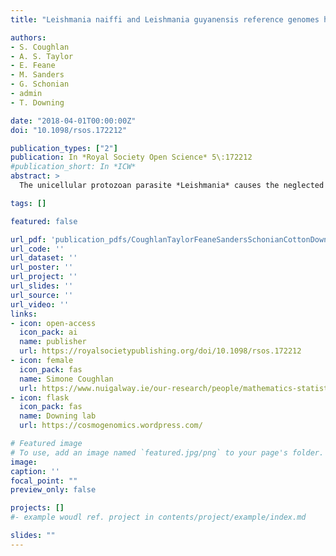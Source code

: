```yaml
---
title: "Leishmania naiffi and Leishmania guyanensis reference genomes highlight genome structure and gene evolution in the Viannia subgenus"

authors:
- S. Coughlan
- A. S. Taylor
- E. Feane
- M. Sanders
- G. Schonian
- admin
- T. Downing

date: "2018-04-01T00:00:00Z"
doi: "10.1098/rsos.172212"

publication_types: ["2"]
publication: In *Royal Society Open Science* 5\:172212
#publication_short: In *ICW*
abstract: >
  The unicellular protozoan parasite *Leishmania* causes the neglected tropical disease leishmaniasis, affecting 12 million people in 98 countries. In South America, where the *Viannia* subgenus predominates, so far only *L. (Viannia) braziliensis* and *L. (V.) panamensis* have been sequenced, assembled and annotated as reference genomes. Addressing this deficit in molecular information can inform species typing, epidemiological monitoring and clinical treatment. Here, *L. (V.) naiffi* and *L. (V.) guyanensis* genomic DNA was sequenced to assemble these two genomes as draft references from short sequence reads. The methods used were tested using short sequence reads for *L. braziliensis* M2904 against its published reference as a comparison. This assembly and annotation pipeline identified 70 additional genes not annotated on the original M2904 reference. Phylogenetic and evolutionary comparisons of *L. guyanensis* and *L. naiffi* with 10 other Viannia genomes revealed four traits common to all Viannia: aneuploidy, 22 orthologous groups of genes absent in other Leishmania subgenera, elevated TATE transposon copies and a high NADH-dependent fumarate reductase gene copy number. Within the Viannia, there were limited structural changes in genome architecture specific to individual species: a 45 Kb amplification on chromosome 34 was present in all bar *L. lainsoni*, *L. naiffi* had a higher copy number of the virulence factor leishmanolysin, and laboratory isolate *L. shawi* M8408 had a possible minichromosome derived from the 3' end of chromosome 34. This combination of genome assembly, phylogenetics and comparative analysis across an extended panel of diverse Viannia has uncovered new insights into the origin and evolution of this subgenus and can help improve diagnostics for leishmaniasis surveillance.

tags: []

featured: false

url_pdf: 'publication_pdfs/CoughlanTaylorFeaneSandersSchonianCottonDowning_2018_Leishmania_naiffi_and_guayensis_reference_genomes.OpenScience.pdf'
url_code: ''
url_dataset: ''
url_poster: ''
url_project: ''
url_slides: ''
url_source: ''
url_video: ''
links:
- icon: open-access
  icon_pack: ai
  name: publisher
  url: https://royalsocietypublishing.org/doi/10.1098/rsos.172212
- icon: female
  icon_pack: fas
  name: Simone Coughlan
  url: https://www.nuigalway.ie/our-research/people/mathematics-statistics-and-applied-mathematics/simonechristinacoughlan/
- icon: flask
  icon_pack: fas
  name: Downing lab
  url: https://cosmogenomics.wordpress.com/

# Featured image
# To use, add an image named `featured.jpg/png` to your page's folder.
image:
caption: ''
focal_point: ""
preview_only: false

projects: []
#- example woudl ref. project in contents/project/example/index.md

slides: ""
---
```

